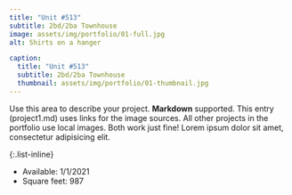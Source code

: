 ```yaml
---
title: "Unit #513"
subtitle: 2bd/2ba Townhouse
image: assets/img/portfolio/01-full.jpg
alt: Shirts on a hanger

caption:
  title: "Unit #513"
  subtitle: 2bd/2ba Townhouse
  thumbnail: assets/img/portfolio/01-thumbnail.jpg
---
```

Use this area to describe your project. **Markdown** supported. This entry (project1.md) uses links for the image sources. All other projects in the portfolio use local images. Both work just fine! Lorem ipsum dolor sit amet, consectetur adipisicing elit. 

{:.list-inline}
- Available: 1/1/2021
- Square feet: 987

